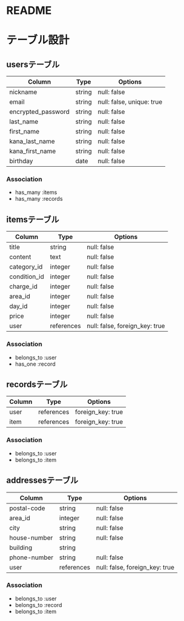 # README
# テーブル設計

## usersテーブル

| Column             | Type   | Options                   |
| ------------------ | -------| --------------------------|
| nickname           | string | null: false               |
| email              | string | null: false, unique: true |
| encrypted_password | string | null: false               |
| last_name          | string | null: false               |
| first_name         | string | null: false               |
| kana_last_name     | string | null: false               |
| kana_first_name    | string | null: false               |
| birthday           | date   | null: false               |

### Association

- has_many :items
- has_many :records

## itemsテーブル

| Column       | Type       | Options                        |
| ---------    |------------| ------------------------------ |
| title        | string     | null: false                    |
| content      | text       | null: false                    |
| category_id  | integer    | null: false                    |
| condition_id | integer    | null: false                    |
| charge_id    | integer    | null: false                    |
| area_id      | integer    | null: false                    |
| day_id       | integer    | null: false                    |
| price        | integer    | null: false                    | 
| user         | references | null: false, foreign_key: true |

### Association

- belongs_to :user
- has_one :record

## recordsテーブル

| Column | Type        | Options           |
| -------| ----------- | ----------------- |
| user   | references  | foreign_key: true | 
| item   | references  | foreign_key: true |

### Association

- belongs_to :user
- belongs_to :item

## addressesテーブル

| Column       | Type       | Options                        |
| ------------ | ---------- | ------------------------------ |
| postal-code  | string     | null: false                    |
| area_id      | integer    | null: false                    |
| city         | string     | null: false                    |
| house-number | string     | null: false                    |
| building     | string     |                                |
| phone-number | string     | null: false                    |
| user         | references | null: false, foreign_key: true |

### Association

- belongs_to :user
- belongs_to :record
- belongs_to :item